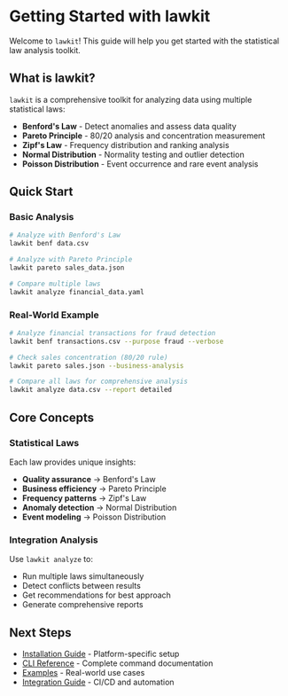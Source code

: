 # Getting Started with lawkit

Welcome to `lawkit`! This guide will help you get started with the statistical law analysis toolkit.

## What is lawkit?

`lawkit` is a comprehensive toolkit for analyzing data using multiple statistical laws:

- **Benford's Law** - Detect anomalies and assess data quality
- **Pareto Principle** - 80/20 analysis and concentration measurement
- **Zipf's Law** - Frequency distribution and ranking analysis
- **Normal Distribution** - Normality testing and outlier detection
- **Poisson Distribution** - Event occurrence and rare event analysis

## Quick Start

### Basic Analysis

```bash
# Analyze with Benford's Law
lawkit benf data.csv

# Analyze with Pareto Principle
lawkit pareto sales_data.json

# Compare multiple laws
lawkit analyze financial_data.yaml
```

### Real-World Example

```bash
# Analyze financial transactions for fraud detection
lawkit benf transactions.csv --purpose fraud --verbose

# Check sales concentration (80/20 rule)
lawkit pareto sales.json --business-analysis

# Compare all laws for comprehensive analysis
lawkit analyze data.csv --report detailed
```

## Core Concepts

### Statistical Laws
Each law provides unique insights:
- **Quality assurance** → Benford's Law
- **Business efficiency** → Pareto Principle  
- **Frequency patterns** → Zipf's Law
- **Anomaly detection** → Normal Distribution
- **Event modeling** → Poisson Distribution

### Integration Analysis
Use `lawkit analyze` to:
- Run multiple laws simultaneously
- Detect conflicts between results
- Get recommendations for best approach
- Generate comprehensive reports

## Next Steps

- [Installation Guide](installation.md) - Platform-specific setup
- [CLI Reference](../reference/cli-reference.md) - Complete command documentation
- [Examples](examples.md) - Real-world use cases
- [Integration Guide](../guides/integrations.md) - CI/CD and automation